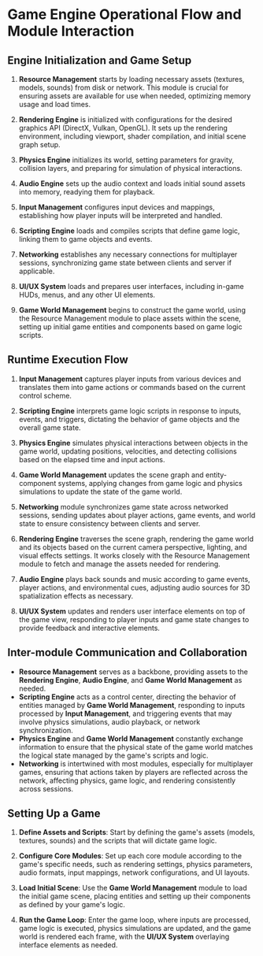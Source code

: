 # Game Engine Operational Flow and Module Interaction

## Engine Initialization and Game Setup

1. **Resource Management** starts by loading necessary assets (textures, models, sounds) from disk or network. This module is crucial for ensuring assets are available for use when needed, optimizing memory usage and load times.

2. **Rendering Engine** is initialized with configurations for the desired graphics API (DirectX, Vulkan, OpenGL). It sets up the rendering environment, including viewport, shader compilation, and initial scene graph setup.

3. **Physics Engine** initializes its world, setting parameters for gravity, collision layers, and preparing for simulation of physical interactions.

4. **Audio Engine** sets up the audio context and loads initial sound assets into memory, readying them for playback.

5. **Input Management** configures input devices and mappings, establishing how player inputs will be interpreted and handled.

6. **Scripting Engine** loads and compiles scripts that define game logic, linking them to game objects and events.

7. **Networking** establishes any necessary connections for multiplayer sessions, synchronizing game state between clients and server if applicable.

8. **UI/UX System** loads and prepares user interfaces, including in-game HUDs, menus, and any other UI elements.

9. **Game World Management** begins to construct the game world, using the Resource Management module to place assets within the scene, setting up initial game entities and components based on game logic scripts.

## Runtime Execution Flow

1. **Input Management** captures player inputs from various devices and translates them into game actions or commands based on the current control scheme.

2. **Scripting Engine** interprets game logic scripts in response to inputs, events, and triggers, dictating the behavior of game objects and the overall game state.

3. **Physics Engine** simulates physical interactions between objects in the game world, updating positions, velocities, and detecting collisions based on the elapsed time and input actions.

4. **Game World Management** updates the scene graph and entity-component systems, applying changes from game logic and physics simulations to update the state of the game world.

5. **Networking** module synchronizes game state across networked sessions, sending updates about player actions, game events, and world state to ensure consistency between clients and server.

6. **Rendering Engine** traverses the scene graph, rendering the game world and its objects based on the current camera perspective, lighting, and visual effects settings. It works closely with the Resource Management module to fetch and manage the assets needed for rendering.

7. **Audio Engine** plays back sounds and music according to game events, player actions, and environmental cues, adjusting audio sources for 3D spatialization effects as necessary.

8. **UI/UX System** updates and renders user interface elements on top of the game view, responding to player inputs and game state changes to provide feedback and interactive elements.

## Inter-module Communication and Collaboration

- **Resource Management** serves as a backbone, providing assets to the **Rendering Engine**, **Audio Engine**, and **Game World Management** as needed.
- **Scripting Engine** acts as a control center, directing the behavior of entities managed by **Game World Management**, responding to inputs processed by **Input Management**, and triggering events that may involve physics simulations, audio playback, or network synchronization.
- **Physics Engine** and **Game World Management** constantly exchange information to ensure that the physical state of the game world matches the logical state managed by the game's scripts and logic.
- **Networking** is intertwined with most modules, especially for multiplayer games, ensuring that actions taken by players are reflected across the network, affecting physics, game logic, and rendering consistently across sessions.

## Setting Up a Game

1. **Define Assets and Scripts**: Start by defining the game's assets (models, textures, sounds) and the scripts that will dictate game logic.

2. **Configure Core Modules**: Set up each core module according to the game's specific needs, such as rendering settings, physics parameters, audio formats, input mappings, network configurations, and UI layouts.

3. **Load Initial Scene**: Use the **Game World Management** module to load the initial game scene, placing entities and setting up their components as defined by your game's logic.

4. **Run the Game Loop**: Enter the game loop, where inputs are processed, game logic is executed, physics simulations are updated, and the game world is rendered each frame, with the **UI/UX System** overlaying interface elements as needed.
